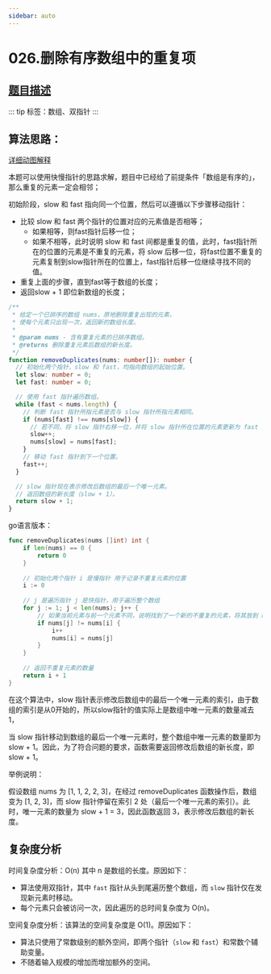 ```yaml
---
sidebar: auto
---
```


# 026.删除有序数组中的重复项

## [题目描述](https://leetcode.cn/problems/remove-duplicates-from-sorted-array/)

::: tip
标签：数组、双指针
:::

## 算法思路：
[详细动图解释](https://ricepudding.cn/article/94e253b0)

本题可以使用快慢指针的思路求解，题目中已经给了前提条件「数组是有序的」，那么重复的元素一定会相邻；

初始阶段，slow 和 fast 指向同一个位置，然后可以遵循以下步骤移动指针：
- 比较 slow 和 fast 两个指针的位置对应的元素值是否相等；
  - 如果相等，则fast指针后移一位；
  - 如果不相等，此时说明 slow 和 fast 间都是重复的值，此时，fast指针所在的位置的元素是不重复的元素，将 slow 后移一位，将fast位置不重复的元素复制到slow指针所在的位置上，fast指针后移一位继续寻找不同的值。
- 重复上面的步骤，直到fast等于数组的长度；
- 返回slow + 1 即位新数组的长度；

```ts
/**
 * 给定一个已排序的数组 nums，原地删除重复出现的元素，
 * 使每个元素只出现一次，返回新的数组长度。
 * 
 * @param nums - 含有重复元素的已排序数组。
 * @returns 删除重复元素后数组的新长度。
 */
function removeDuplicates(nums: number[]): number {
  // 初始化两个指针，slow 和 fast，均指向数组的起始位置。
  let slow: number = 0;
  let fast: number = 0;

  // 使用 fast 指针遍历数组。
  while (fast < nums.length) {
    // 判断 fast 指针所指元素是否与 slow 指针所指元素相同。
    if (nums[fast] !== nums[slow]) {
      // 若不同，将 slow 指针右移一位，并将 slow 指针所在位置的元素更新为 fast 指针所指元素。
      slow++;
      nums[slow] = nums[fast];
    }
    // 移动 fast 指针到下一个位置。
    fast++;
  }

  // slow 指针现在表示修改后数组的最后一个唯一元素。
  // 返回数组的新长度（slow + 1）。
  return slow + 1;
}
```


go语言版本：

```go
func removeDuplicates(nums []int) int {
    if len(nums) == 0 {
        return 0
    }
    
    // 初始化两个指针 i 是慢指针 用于记录不重复元素的位置
    i := 0
    
    // j 是遍历指针 j 是快指针，用于遍历整个数组
    for j := 1; j < len(nums); j++ {
        // 如果当前元素与前一个元素不同，说明找到了一个新的不重复的元素，将其放到 nums[i+1] 的位置
        if nums[j] != nums[i] {
            i++
            nums[i] = nums[j]
        }
    }
    
    // 返回不重复元素的数量
    return i + 1
}
```

在这个算法中，slow 指针表示修改后数组中的最后一个唯一元素的索引，由于数组的索引是从0开始的，所以slow指针的值实际上是数组中唯一元素的数量减去1，

当 slow 指针移动到数组的最后一个唯一元素时，整个数组中唯一元素的数量即为 slow + 1。因此，为了符合问题的要求，函数需要返回修改后数组的新长度，即 slow + 1。

举例说明：

假设数组 nums 为 [1, 1, 2, 2, 3]，在经过 removeDuplicates 函数操作后，数组变为 [1, 2, 3]，而 slow 指针停留在索引 2 处（最后一个唯一元素的索引）。此时，唯一元素的数量为 slow + 1 = 3，因此函数返回 3，表示修改后数组的新长度。

## 复杂度分析
时间复杂度分析：O(n) 其中 n 是数组的长度。原因如下：
- 算法使用双指针，其中 `fast` 指针从头到尾遍历整个数组，而 `slow` 指针仅在发现新元素时移动。
- 每个元素只会被访问一次，因此遍历的总时间复杂度为 O(n)。

空间复杂度分析：该算法的空间复杂度是 O(1)。原因如下：
- 算法只使用了常数级别的额外空间，即两个指针（`slow` 和 `fast`）和常数个辅助变量。
- 不随着输入规模的增加而增加额外的空间。






